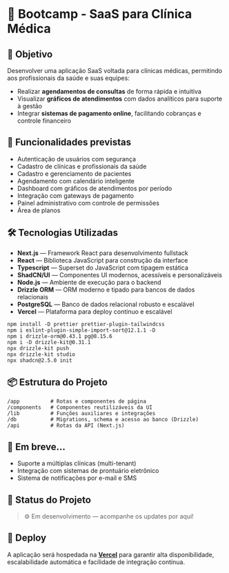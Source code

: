 # 🏥 Bootcamp - SaaS para Clínica Médica

## 📌 Objetivo

Desenvolver uma aplicação SaaS voltada para clínicas médicas, permitindo aos profissionais da saúde e suas equipes:

- Realizar **agendamentos de consultas** de forma rápida e intuitiva  
- Visualizar **gráficos de atendimentos** com dados analíticos para suporte à gestão  
- Integrar **sistemas de pagamento online**, facilitando cobranças e controle financeiro  

## 🚀 Funcionalidades previstas

- Autenticação de usuários com segurança 
- Cadastro de clínicas e profissionais da saúde  
- Cadastro e gerenciamento de pacientes  
- Agendamento com calendário inteligente  
- Dashboard com gráficos de atendimentos por período  
- Integração com gateways de pagamento  
- Painel administrativo com controle de permissões
- Área de planos

## 🛠️ Tecnologias Utilizadas

- **Next.js** — Framework React para desenvolvimento fullstack  
- **React** — Biblioteca JavaScript para construção da interface  
- **Typescript** — Superset do JavaScript com tipagem estática  
- **ShadCN/UI** — Componentes UI modernos, acessíveis e personalizáveis  
- **Node.js** — Ambiente de execução para o backend  
- **Drizzle ORM** — ORM moderno e tipado para bancos de dados relacionais  
- **PostgreSQL** — Banco de dados relacional robusto e escalável  
- **Vercel** — Plataforma para deploy contínuo e escalável

```
npm install -D prettier prettier-plugin-tailwindcss
npm i eslint-plugin-simple-import-sort@12.1.1 -D
npm i drizzle-orm@0.43.1 pg@8.15.6 
npm i -D drizzle-kit@0.31.1
npx drizzle-kit push
npx drizzle-kit studio
npx shadcn@2.5.0 init
```

## 📦 Estrutura do Projeto
    /app          # Rotas e componentes de página
    /components   # Componentes reutilizáveis da UI
    /lib          # Funções auxiliares e integrações
    /db           # Migrations, schema e acesso ao banco (Drizzle)
    /api          # Rotas da API (Next.js)

## 🧪 Em breve...
- Suporte a múltiplas clínicas (multi-tenant)  
- Integração com sistemas de prontuário eletrônico  
- Sistema de notificações por e-mail e SMS  

## 🚧 Status do Projeto

> ⚙️ Em desenvolvimento — acompanhe os updates por aqui!

## 📍 Deploy

A aplicação será hospedada na **[Vercel](https://vercel.com/)** para garantir alta disponibilidade, escalabilidade automática e facilidade de integração contínua.


